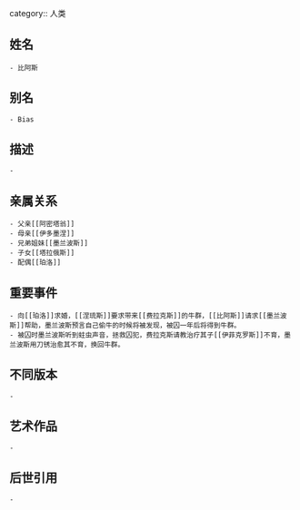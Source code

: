 category:: 人类
## 姓名
	- 比阿斯
## 别名
	- Bias
## 描述
	-
## 亲属关系
	- 父亲[[阿密塔翁]]
	- 母亲[[伊多墨涅]]
	- 兄弟姐妹[[墨兰波斯]]
	- 子女[[塔拉俄斯]]
	- 配偶[[珀洛]]
## 重要事件
	- 向[[珀洛]]求婚，[[涅琉斯]]要求带来[[费拉克斯]]的牛群，[[比阿斯]]请求[[墨兰波斯]]帮助，墨兰波斯预言自己偷牛的时候将被发现，被囚一年后将得到牛群。
	- 被囚时墨兰波斯听到蛀虫声音，拯救囚犯，费拉克斯请教治疗其子[[伊菲克罗斯]]不育，墨兰波斯用刀锈治愈其不育，换回牛群。
## 不同版本
	-
## 艺术作品
	-
## 后世引用
	-
